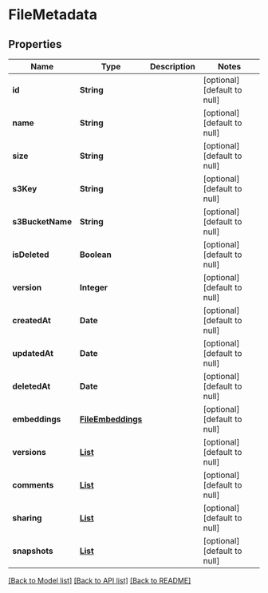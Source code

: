 # FileMetadata
## Properties

| Name | Type | Description | Notes |
|------------ | ------------- | ------------- | -------------|
| **id** | **String** |  | [optional] [default to null] |
| **name** | **String** |  | [optional] [default to null] |
| **size** | **String** |  | [optional] [default to null] |
| **s3Key** | **String** |  | [optional] [default to null] |
| **s3BucketName** | **String** |  | [optional] [default to null] |
| **isDeleted** | **Boolean** |  | [optional] [default to null] |
| **version** | **Integer** |  | [optional] [default to null] |
| **createdAt** | **Date** |  | [optional] [default to null] |
| **updatedAt** | **Date** |  | [optional] [default to null] |
| **deletedAt** | **Date** |  | [optional] [default to null] |
| **embeddings** | [**FileEmbeddings**](FileEmbeddings.md) |  | [optional] [default to null] |
| **versions** | [**List**](FileVersion.md) |  | [optional] [default to null] |
| **comments** | [**List**](CommentThread.md) |  | [optional] [default to null] |
| **sharing** | [**List**](FileSharing.md) |  | [optional] [default to null] |
| **snapshots** | [**List**](DocumentSnapshot.md) |  | [optional] [default to null] |

[[Back to Model list]](../README.md#documentation-for-models) [[Back to API list]](../README.md#documentation-for-api-endpoints) [[Back to README]](../README.md)

